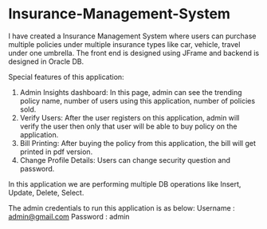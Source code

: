 # Insurance-Management-System
 
I have created a Insurance Management System where users can purchase multiple policies under multiple insurance types like car, vehicle, travel under one umbrella.
The front end is designed using JFrame and backend is designed in Oracle DB.

Special features of this application:
1. Admin Insights dashboard: In this page, admin can see the trending policy name, number of users using this application, number of policies sold.
2. Verify Users: After the user registers on this application, admin will verify the user then only that user will be able to buy policy on the application.
3. Bill Printing: After buying the policy from this application, the bill will get printed in pdf version.
4. Change Profile Details: Users can change security question and password.

In this application we are performing multiple DB operations like Insert, Update, Delete, Select.

The admin credentials to run this application is as below:
Username : admin@gmail.com
Password : admin
